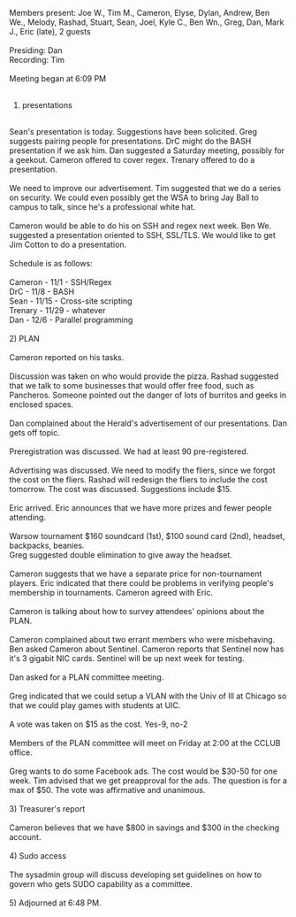 Members present: Joe W., Tim M., Cameron, Elyse, Dylan, Andrew, Ben We., Melody, Rashad, Stuart, Sean, Joel, Kyle C., Ben Wn., Greg, Dan, Mark J., Eric (late), 2 guests<br />
<br />
Presiding: Dan<br />
Recording: Tim<br />
<br />
Meeting began at 6:09 PM<br />
<br />
1) presentations<br />
<br />
Sean's presentation is today.  Suggestions have been solicited.  Greg suggests pairing people for presentations.  DrC might do the BASH presentation if we ask him.  Dan suggested a Saturday meeting, possibly for a geekout.  Cameron offered to cover regex.  Trenary offered to do a presentation. <br />
<br />
We need to improve our advertisement.  Tim suggested that we do a series on security.  We could even possibly get the WSA to bring Jay Ball to campus to talk, since he's a professional white hat.  <br />
<br />
Cameron would be able to do his on SSH and regex next week.  Ben We. suggested a presentation oriented to SSH, SSL/TLS.  We would like to get Jim Cotton to do a presentation.  <br />
<br />
Schedule is as follows:<br />
<br />
Cameron - 11/1 - SSH/Regex<br />
DrC - 11/8 - BASH<br />
Sean - 11/15 - Cross-site scripting<br />
Trenary - 11/29 - whatever<br />
Dan - 12/6 - Parallel programming<br />
<br />
2) PLAN<br />
<br />
Cameron reported on his tasks.  <br />
<br />
Discussion was taken on who would provide the pizza.  Rashad suggested that we
talk to some businesses that would offer free food, such as Pancheros.  Someone pointed out the danger of lots of burritos and geeks in enclosed spaces.<br />
<br />
Dan complained about the Herald's advertisement of our presentations.  Dan gets off topic.<br />
<br />
Preregistration was discussed.  We had at least 90 pre-registered.  <br />
<br />
Advertising was discussed.  We need to modify the fliers, since we forgot the cost on the fliers.  Rashad will redesign the fliers to include the cost tomorrow.  The cost was discussed.  Suggestions include $15.  <br />
<br />
Eric arrived.  Eric announces that we have more prizes and fewer people attending.  <br />
<br />
Warsow tournament $160 soundcard (1st), $100 sound card (2nd), headset, backpacks, beanies.  <br />
Greg suggested double elimination to give away the headset.<br />
<br />
Cameron suggests that we have a separate price for non-tournament players.  Eric indicated that there could be problems in verifying people's membership in tournaments.  Cameron agreed with Eric.<br />
<br />
Cameron is talking about how to survey attendees' opinions about the PLAN.<br />
<br />
Cameron complained about two errant members who were misbehaving.  Ben asked Cameron about Sentinel.  Cameron reports that Sentinel now has it's 3 gigabit NIC cards.  Sentinel will be up next week for testing.<br />
<br />
Dan asked for a PLAN committee meeting.<br />
<br />
Greg indicated that we could setup a VLAN with the Univ of Ill at Chicago so that we could play games with students at UIC.  <br />
<br />
A vote was taken on $15 as the cost.  Yes-9, no-2<br />
<br />
Members of the PLAN committee will meet on Friday at 2:00 at the CCLUB office.<br />
<br />
Greg wants to do some Facebook ads.  The cost would be $30-50 for one week.  Tim advised that we get preapproval for the ads.  The question is for a max of $50.  The vote was affirmative and unanimous.<br />
<br />
3) Treasurer's report<br />
<br />
Cameron believes that we have $800 in savings and $300 in the checking account.<br />
<br />
4) Sudo access<br />
<br />
The sysadmin group will discuss developing set guidelines on how to govern who gets SUDO capability as a committee.<br />
<br />
5) Adjourned at 6:48 PM.<br />
